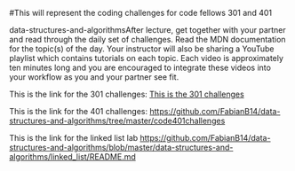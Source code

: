 #This will represent the coding challenges for code fellows 301 and 401 



data-structures-and-algorithmsAfter lecture, get together with your partner and read through the daily set of challenges. Read the MDN documentation for the topic(s) of the day. Your instructor will also be sharing a YouTube playlist which contains tutorials on each topic. Each video is approximately ten minutes long and you are encouraged to integrate these videos into your workflow as you and your partner see fit.

This is the link for the 301 challenges: [This is the 301 challenges](https://github.com/FabianB14/data-structures-and-algorithms/tree/master/code-challenges " 301 Challenges")

This is the link for the 401 challenges: https://github.com/FabianB14/data-structures-and-algorithms/tree/master/code401challenges

This is the link for the linked list lab https://github.com/FabianB14/data-structures-and-algorithms/blob/master/data-structures-and-algorithms/linked_list/README.md
